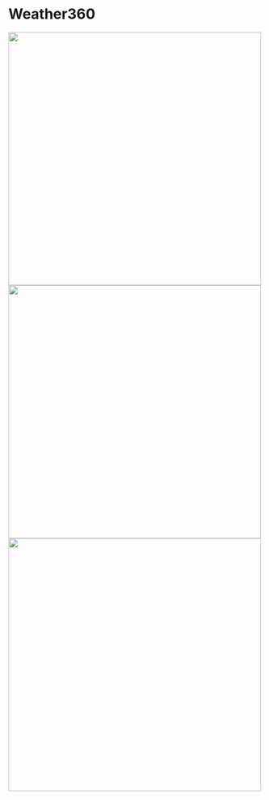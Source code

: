 # Weather360
<a href="url"><img src="https://github.com/Apoorvyash/Weather360/assets/96018168/b0338c2a-5bc6-4303-8a8e-276c262f90b8" align="left" height="500" ></a>
<a href="url"><img src="https://github.com/Apoorvyash/Weather360/assets/96018168/60f38a8b-c7b8-4ab8-8a9a-6c5492cb4cf3" align="left" height="500" ></a>
<a href="url"><img src="https://github.com/Apoorvyash/Weather360/assets/96018168/5f8cb583-6fa6-4732-af17-81d87ed7ca5d" align="left" height="500" ></a>

